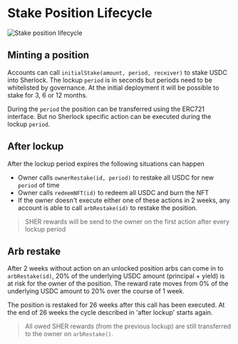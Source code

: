 # Stake Position Lifecycle

![Stake position lifecycle](https://i.imgur.com/pUq6mkT.png)

## Minting a position

Accounts can call `initialStake(amount, period, receiver)` to stake USDC into Sherlock. The lockup `period` is in seconds but periods need to be whitelisted by governance. At the initial deployment it will be possible to stake for 3, 6 or 12 months.

During the `period` the position can be transferred using the ERC721 interface. But no Sherlock specific action can be executed during the lockup `period`.

## After lockup

After the lockup period expires the following situations can happen

* Owner calls `ownerRestake(id, period)` to restake all USDC for new `period` of time
* Owner calls `redeemNFT(id)` to redeem all USDC and burn the NFT
* If the owner doesn't execute either one of these actions in 2 weeks, any account is able to call `arbRestake(id)` to restake the position.

> SHER rewards will be send to the owner on the first action after every lockup period

## Arb restake

After 2 weeks without action on an unlocked position arbs can come in to `arbRestake(id)`, 20% of the underlying USDC amount (principal + yield) is at risk for the owner of the position. The reward rate moves from 0% of the underlying USDC amount to 20% over the course of 1 week.

The position is restaked for 26 weeks after this call has been executed. At the end of 26 weeks the cycle described in 'after lockup' starts again.

> All owed SHER rewards (from the previous lockup) are still transferred to the owner on `arbRestake()`.
